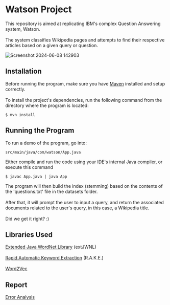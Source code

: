# Watson Project
This repository is aimed at replicating IBM's complex Question Answering system, Watson. <br><br>
The system classifies Wikipedia pages and attempts to find their respective articles based on a given query or question.

![Screenshot 2024-06-08 142903](https://github.com/huyl1/watson-project/assets/57906351/2669aa48-b178-445e-bf15-ad0d443f1e42)

## Installation
Before running the program, make sure you have [Maven](https://maven.apache.org/install.html) installed and setup correctly. <br><br>
To install the project's dependencies, run the following command from the directory where the program is located:
```
$ mvn install
```
## Running the Program
To run a demo of the program, go into: 
```
src/main/java/com/watson/App.java
```
Either compile and run the code using your IDE's internal Java compiler, or execute this command
```
$ javac App.java | java App
```
The program will then build the index (stemming) based on the contents of the 'questions.txt' file in the datasets folder. <br><br>
After that, it will prompt the user to input a query, and return the associated documents related to the user's query, in this case, a Wikipedia title. <br><br>
Did we get it right? :)
## Libraries Used
[Extended Java WordNet Library](https://extjwnl.sourceforge.net/) (extJWNL) <br><br>
[Rapid Automatic Keyword Extraction](https://github.com/Linguistic/rake) (R.A.K.E.) <br><br>
[Word2Vec](https://deeplearning4j.konduit.ai/v/en-1.0.0-beta7/language-processing/word2vec)

## Report
[Error Analysis](https://docs.google.com/document/d/1Ao0VPE4fVg_RtU-H6f-96Ba3GyGQTtuwigMvBLmfmyI/edit?usp=sharing)
